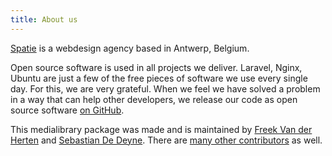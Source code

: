 ```yaml
---
title: About us
---
```


[Spatie](https://spatie.be) is a webdesign agency based in Antwerp, Belgium.

Open source software is used in all projects we deliver. Laravel, Nginx, Ubuntu are just a few 
of the free pieces of software we use every single day. For this, we are very grateful. 
When we feel we have solved a problem in a way that can help other developers, 
we release our code as open source software [on GitHub](https://spatie.be/opensource).

This medialibrary package was made and is maintained by [Freek Van der Herten](https://twitter.com/freekmurze) 
and [Sebastian De Deyne](https://twitter.com/sebdedeyne). There are 
[many other contributors](https://github.com/spatie/laravel-activitylog/graphs/contributors) as well.

